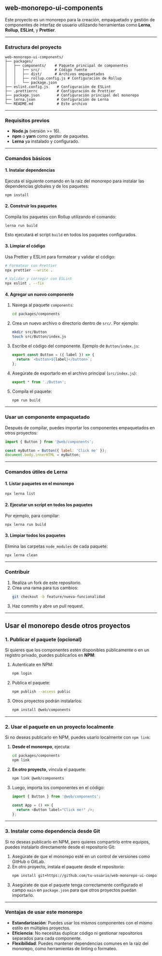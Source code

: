 ## **web-monorepo-ui-components**

Este proyecto es un monorepo para la creación, empaquetado y gestión de componentes de interfaz de usuario utilizando herramientas como **Lerna**, **Rollup**, **ESLint**, y **Prettier**.

---

### **Estructura del proyecto**

```plaintext
web-monorepo-ui-components/
├── packages/
│   ├── components/    # Paquete principal de componentes
│   │   ├── src/       # Código fuente
│   │   ├── dist/      # Archivos empaquetados
│   │   ├── rollup.config.js # Configuración de Rollup
│   │   └── package.json
├── eslint.config.js    # Configuración de ESLint
├── .prettierrc         # Configuración de Prettier
├── package.json        # Configuración principal del monorepo
├── lerna.json          # Configuración de Lerna
└── README.md           # Este archivo
```

---

### **Requisitos previos**

- **Node.js** (versión >= 16).
- **npm** o **yarn** como gestor de paquetes.
- **Lerna** ya instalado y configurado.

---

### **Comandos básicos**

#### **1. Instalar dependencias**

Ejecuta el siguiente comando en la raíz del monorepo para instalar las dependencias globales y de los paquetes:

```bash
npm install
```

#### **2. Construir los paquetes**

Compila los paquetes con Rollup utilizando el comando:

```bash
lerna run build
```

Esto ejecutará el script `build` en todos los paquetes configurados.

#### **3. Limpiar el código**

Usa Prettier y ESLint para formatear y validar el código:

```bash
# Formatear con Prettier
npx prettier --write .

# Validar y corregir con ESLint
npx eslint . --fix
```

#### **4. Agregar un nuevo componente**

1. Navega al paquete `components`:

   ```bash
   cd packages/components
   ```

2. Crea un nuevo archivo o directorio dentro de `src/`. Por ejemplo:

   ```bash
   mkdir src/Button
   touch src/Button/index.js
   ```

3. Escribe el código del componente. Ejemplo de `Button/index.js`:

   ```javascript
   export const Button = ({ label }) => {
     return `<button>${label}</button>`;
   };
   ```

4. Asegúrate de exportarlo en el archivo principal (`src/index.js`):

   ```javascript
   export * from './Button';
   ```

5. Compila el paquete:
   ```bash
   npm run build
   ```

---

### **Usar un componente empaquetado**

Después de compilar, puedes importar los componentes empaquetados en otros proyectos:

```javascript
import { Button } from '@web/components';

const myButton = Button({ label: 'Click me' });
document.body.innerHTML = myButton;
```

---

### **Comandos útiles de Lerna**

#### **1. Listar paquetes en el monorepo**

```bash
npx lerna list
```

#### **2. Ejecutar un script en todos los paquetes**

Por ejemplo, para compilar:

```bash
npx lerna run build
```

#### **3. Limpiar todos los paquetes**

Elimina las carpetas `node_modules` de cada paquete:

```bash
npx lerna clean
```

---

### **Contribuir**

1. Realiza un fork de este repositorio.
2. Crea una rama para tus cambios:
   ```bash
   git checkout -b feature/nueva-funcionalidad
   ```
3. Haz commits y abre un pull request.

---

## **Usar el monorepo desde otros proyectos**

### **1. Publicar el paquete (opcional)**

Si quieres que los componentes estén disponibles públicamente o en un registro privado, puedes publicarlos en **NPM**:

1. Autentícate en NPM:

   ```bash
   npm login
   ```

2. Publica el paquete:

   ```bash
   npm publish --access public
   ```

3. Otros proyectos podrán instalarlos:
   ```bash
   npm install @web/components
   ```

---

### **2. Usar el paquete en un proyecto localmente**

Si no deseas publicarlo en NPM, puedes usarlo localmente con `npm link`:

1. **Desde el monorepo**, ejecuta:

   ```bash
   cd packages/components
   npm link
   ```

2. **En otro proyecto**, vincula el paquete:

   ```bash
   npm link @web/components
   ```

3. Luego, importa los componentes en el código:

   ```javascript
   import { Button } from '@web/components';

   const App = () => {
     return <Button label="Click me!" />;
   };
   ```

---

### **3. Instalar como dependencia desde Git**

Si no deseas publicarlo en NPM, pero quieres compartirlo entre equipos, puedes instalarlo directamente desde el repositorio Git:

1. Asegúrate de que el monorepo esté en un control de versiones como GitHub o GitLab.
2. En otro proyecto, instala el paquete desde el repositorio:
   ```bash
   npm install git+https://github.com/tu-usuario/web-monorepo-ui-components.git
   ```
3. Asegúrate de que el paquete tenga correctamente configurado el campo `main` en `package.json` para que otros proyectos puedan importarlo.

---

### **Ventajas de usar este monorepo**

- **Estandarización**: Puedes usar los mismos componentes con el mismo estilo en múltiples proyectos.
- **Eficiencia**: No necesitas duplicar código ni gestionar repositorios separados para cada componente.
- **Flexibilidad**: Puedes mantener dependencias comunes en la raíz del monorepo, como herramientas de linting o formateo.
